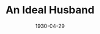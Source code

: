 ---
title: An Ideal Husband
date: 1930-04-29
closing_date:
layout: productions
featured_image:
image_caption:
image_credit:
playbill:
Theatre: Theatre Jacksonville
cast:
- Mrs. Marchmont: Amy Cavanagh
- Vicomte de Nanjac: Charles DePencier
- Lady Basildon: Charlotte Bowden Perry
- Lord Goring: E.S. Beauchamp-Nobbs
- Mabel Chiltern: Edna Alexander
- Lord Caversham: J.H. Spence
- Mason: Joseph Marron
- Mrs. Cheveley: Marguerite Chiasson
- Sir Robert Chiltern: Philip Devlin
- Phipps: Tom Cashen
- Lady Markby: Winifred Snowden
- Lady Chiltern: Fay Beckett
crew:
- Director: Ella Macklin
- Staging:
  - Fred Pumpelly
  - Mrs. Fred Pumpelly
- Props:
  - Mrs. Burton Barrs
understudies:
orchestra:
external_links:
---